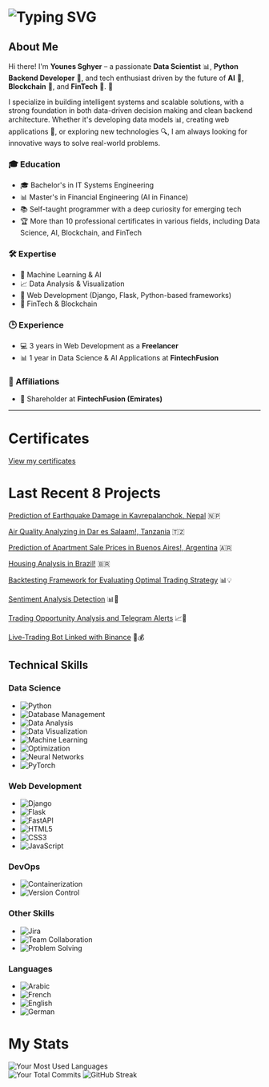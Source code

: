 # ![Typing SVG](https://readme-typing-svg.herokuapp.com?center=true&vCenter=true&size=30&width=650&height=50&lines=Welcome,+I'm+Younes!+👋;I'm+a+Data+Scientist+📊;I'm+a+Web+Developer+🐍)

## About Me

Hi there! I'm **Younes Sghyer** – a passionate **Data Scientist** 📊, **Python Backend Developer** 🐍, and tech enthusiast driven by the future of **AI** 🤖, **Blockchain** 🔗, and **FinTech** 💸. 🚀

I specialize in building intelligent systems and scalable solutions, with a strong foundation in both data-driven decision making and clean backend architecture. Whether it's developing data models 📊, creating web applications 🐍, or exploring new technologies 🔍, I am always looking for innovative ways to solve real-world problems.

### 🎓 Education
- 🎓 Bachelor's in IT Systems Engineering  
- 📊 Master's in Financial Engineering (AI in Finance)  
- 📚 Self-taught programmer with a deep curiosity for emerging tech  
- 🏆 More than 10 professional certificates in various fields, including Data Science, AI, Blockchain, and FinTech

### 🛠️ Expertise
- 🤖 Machine Learning & AI  
- 📈 Data Analysis & Visualization  
- 🐍 Web Development (Django, Flask, Python-based frameworks)  
- 💸 FinTech & Blockchain  

### 🕒 Experience
- 💻 3 years in Web Development as a **Freelancer**  
- 📊 1 year in Data Science & AI Applications at **FintechFusion**  

### 🤝 Affiliations
- 🏢 Shareholder at **FintechFusion (Emirates)**

---


# Certificates
[View my certificates](https://github.com/Younes202/Software-Devloper-Younes/tree/master/Certificates)


# Last Recent 8 Projects

[Prediction of Earthquake Damage in Kavrepalanchok, Nepal](https://github.com/Younes202/Predict-Earthquake-Damage-in-Kavrepalanchok) 🇳🇵

[Air Quality Analyzing in Dar es Salaam!, Tanzania](https://github.com/Younes202/Air-Quality-Analyzing-in-Dar-es-Salaam-) 🇹🇿

[Prediction of Apartment Sale Prices in Buenos Aires!, Argentina](https://github.com/Younes202/Apartment-Sales-in-Buenos-Aires) 🇦🇷

[Housing Analysis in Brazil!](https://github.com/Younes202/Housing-Analysis-in-Brazil) 🇧🇷

[Backtesting Framework for Evaluating Optimal Trading Strategy](https://github.com/Younes202/Backtester-Framework)  📊💡

[Sentiment Analysis Detection](https://github.com/Younes202/Sentiment-Analysis) 📊💬

[Trading Opportunity Analysis and Telegram Alerts](https://github.com/Younes202/TelegramBot-Alerts-Decision) 📈📲

[Live-Trading Bot Linked with Binance](https://github.com/Younes202/LiveTradingBot) 🚀💰

## Technical Skills

### Data Science
- ![Python](https://img.shields.io/badge/Python-3776AB.svg?style=for-the-badge&logo=Python&logoColor=white)
- ![Database Management](https://img.shields.io/badge/Database%20Management-003B57.svg?style=for-the-badge&logo=PostgreSQL&logoColor=white)
- ![Data Analysis](https://img.shields.io/badge/Data%20Analysis-1F425F.svg?style=for-the-badge)
- ![Data Visualization](https://img.shields.io/badge/Data%20Visualization-9ACD32.svg?style=for-the-badge&logo=Tableau&logoColor=white)
- ![Machine Learning](https://img.shields.io/badge/Machine%20Learning-FFA500.svg?style=for-the-badge&logo=TensorFlow&logoColor=white)
- ![Optimization](https://img.shields.io/badge/Optimization-FFD700.svg?style=for-the-badge)
- ![Neural Networks](https://img.shields.io/badge/Neural%20Networks-4B0082.svg?style=for-the-badge&logo=Keras&logoColor=white)
- ![PyTorch](https://img.shields.io/badge/PyTorch-EE4C2C.svg?style=for-the-badge&logo=PyTorch&logoColor=white)

### Web Development
- ![Django](https://img.shields.io/badge/Django-092E20.svg?style=for-the-badge&logo=Django&logoColor=white)
- ![Flask](https://img.shields.io/badge/Flask-000000.svg?style=for-the-badge&logo=Flask&logoColor=white)
- ![FastAPI](https://img.shields.io/badge/FastAPI-009688.svg?style=for-the-badge&logo=FastAPI&logoColor=white)
- ![HTML5](https://img.shields.io/badge/HTML5-E34F26.svg?style=for-the-badge&logo=HTML5&logoColor=white)
- ![CSS3](https://img.shields.io/badge/CSS3-1572B6.svg?style=for-the-badge&logo=CSS3&logoColor=white)
- ![JavaScript](https://img.shields.io/badge/JavaScript-F7DF1E.svg?style=for-the-badge&logo=JavaScript&logoColor=black)

### DevOps
- ![Containerization](https://img.shields.io/badge/Containerization-2496ED.svg?style=for-the-badge&logo=Docker&logoColor=white)
- ![Version Control](https://img.shields.io/badge/Version%20Control-181717.svg?style=for-the-badge&logo=GitHub&logoColor=white)

### Other Skills
- ![Jira](https://img.shields.io/badge/Jira-0052CC.svg?style=for-the-badge&logo=Jira&logoColor=white)
- ![Team Collaboration](https://img.shields.io/badge/Team%20Collaboration-FF6347.svg?style=for-the-badge&logo=Microsoft%20Teams&logoColor=white)
- ![Problem Solving](https://img.shields.io/badge/Problem%20Solving-FF4500.svg?style=for-the-badge&logo=Wolfram%20Mathematica&logoColor=white)

### Languages
- ![Arabic](https://img.shields.io/badge/Arabic-Native-5C33FF.svg?style=flat-square&logo=Arabic&logoColor=white)
- ![French](https://img.shields.io/badge/French-Proficient-0078D4.svg?style=flat-square&logo=French&logoColor=white)
- ![English](https://img.shields.io/badge/English-Proficient-217346.svg?style=flat-square&logo=English&logoColor=white)
- ![German](https://img.shields.io/badge/German-Basic-FFD700.svg?style=flat-square&logo=German&logoColor=black)



# My Stats

<div>
  <!-- Most Used Languages in the center -->
  <img src="https://github-readme-stats.vercel.app/api/top-langs/?username=Younes202&layout=compact&theme=algolia&hide=html&langs_count=10&width=500&height=150" alt="Your Most Used Languages"/>
</div>

<div>
  <!-- Total Commits, GitHub Stars, and Contributions on the same line -->
  <img src="https://github-readme-stats.vercel.app/api?username=Younes202&show_icons=true&count_private=true&theme=algolia&hide=stars,prs,issues,contribs&width=500&height=350" alt="Your Total Commits"/>
  <img src="https://github-readme-streak-stats.herokuapp.com/?user=Younes202&theme=algolia&hide_border=true&width=500&height=150" alt="GitHub Streak"/>
</div>


